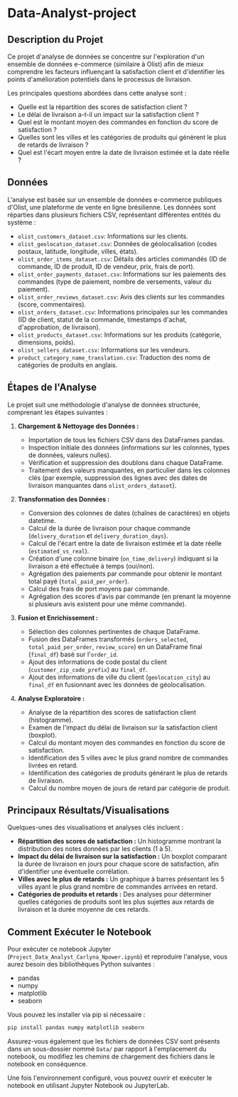 # Data-Analyst-project

## Description du Projet

Ce projet d'analyse de données se concentre sur l'exploration d'un ensemble de données e-commerce (similaire à Olist) afin de mieux comprendre les facteurs influençant la satisfaction client et d'identifier les points d'amélioration potentiels dans le processus de livraison.

Les principales questions abordées dans cette analyse sont :
- Quelle est la répartition des scores de satisfaction client ?
- Le délai de livraison a-t-il un impact sur la satisfaction client ?
- Quel est le montant moyen des commandes en fonction du score de satisfaction ?
- Quelles sont les villes et les catégories de produits qui génèrent le plus de retards de livraison ?
- Quel est l'écart moyen entre la date de livraison estimée et la date réelle ?

## Données

L'analyse est basée sur un ensemble de données e-commerce publiques d'Olist, une plateforme de vente en ligne brésilienne. Les données sont réparties dans plusieurs fichiers CSV, représentant différentes entités du système :

- `olist_customers_dataset.csv`: Informations sur les clients.
- `olist_geolocation_dataset.csv`: Données de géolocalisation (codes postaux, latitude, longitude, villes, états).
- `olist_order_items_dataset.csv`: Détails des articles commandés (ID de commande, ID de produit, ID de vendeur, prix, frais de port).
- `olist_order_payments_dataset.csv`: Informations sur les paiements des commandes (type de paiement, nombre de versements, valeur du paiement).
- `olist_order_reviews_dataset.csv`: Avis des clients sur les commandes (score, commentaires).
- `olist_orders_dataset.csv`: Informations principales sur les commandes (ID de client, statut de la commande, timestamps d'achat, d'approbation, de livraison).
- `olist_products_dataset.csv`: Informations sur les produits (catégorie, dimensions, poids).
- `olist_sellers_dataset.csv`: Informations sur les vendeurs.
- `product_category_name_translation.csv`: Traduction des noms de catégories de produits en anglais.

## Étapes de l'Analyse

Le projet suit une méthodologie d'analyse de données structurée, comprenant les étapes suivantes :

1.  **Chargement & Nettoyage des Données :**
    *   Importation de tous les fichiers CSV dans des DataFrames pandas.
    *   Inspection initiale des données (informations sur les colonnes, types de données, valeurs nulles).
    *   Vérification et suppression des doublons dans chaque DataFrame.
    *   Traitement des valeurs manquantes, en particulier dans les colonnes clés (par exemple, suppression des lignes avec des dates de livraison manquantes dans `olist_orders_dataset`).

2.  **Transformation des Données :**
    *   Conversion des colonnes de dates (chaînes de caractères) en objets datetime.
    *   Calcul de la durée de livraison pour chaque commande (`delivery_duration` et `delivery_duration_days`).
    *   Calcul de l'écart entre la date de livraison estimée et la date réelle (`estimated_vs_real`).
    *   Création d'une colonne binaire (`on_time_delivery`) indiquant si la livraison a été effectuée à temps (oui/non).
    *   Agrégation des paiements par commande pour obtenir le montant total payé (`total_paid_per_order`).
    *   Calcul des frais de port moyens par commande.
    *   Agrégation des scores d'avis par commande (en prenant la moyenne si plusieurs avis existent pour une même commande).

3.  **Fusion et Enrichissement :**
    *   Sélection des colonnes pertinentes de chaque DataFrame.
    *   Fusion des DataFrames transformés (`orders_selected`, `total_paid_per_order`, `review_score`) en un DataFrame final (`final_df`) basé sur l'`order_id`.
    *   Ajout des informations de code postal du client (`customer_zip_code_prefix`) au `final_df`.
    *   Ajout des informations de ville du client (`geolocation_city`) au `final_df` en fusionnant avec les données de géolocalisation.

4.  **Analyse Exploratoire :**
    *   Analyse de la répartition des scores de satisfaction client (histogramme).
    *   Examen de l'impact du délai de livraison sur la satisfaction client (boxplot).
    *   Calcul du montant moyen des commandes en fonction du score de satisfaction.
    *   Identification des 5 villes avec le plus grand nombre de commandes livrées en retard.
    *   Identification des catégories de produits générant le plus de retards de livraison.
    *   Calcul du nombre moyen de jours de retard par catégorie de produit.

## Principaux Résultats/Visualisations

Quelques-unes des visualisations et analyses clés incluent :

*   **Répartition des scores de satisfaction :** Un histogramme montrant la distribution des notes données par les clients (1 à 5).
*   **Impact du délai de livraison sur la satisfaction :** Un boxplot comparant la durée de livraison en jours pour chaque score de satisfaction, afin d'identifier une éventuelle corrélation.
*   **Villes avec le plus de retards :** Un graphique à barres présentant les 5 villes ayant le plus grand nombre de commandes arrivées en retard.
*   **Catégories de produits et retards :** Des analyses pour déterminer quelles catégories de produits sont les plus sujettes aux retards de livraison et la durée moyenne de ces retards.

## Comment Exécuter le Notebook

Pour exécuter ce notebook Jupyter (`Project_Data_Analyst_Carlyna_Npower.ipynb`) et reproduire l'analyse, vous aurez besoin des bibliothèques Python suivantes :

*   pandas
*   numpy
*   matplotlib
*   seaborn

Vous pouvez les installer via pip si nécessaire :
```bash
pip install pandas numpy matplotlib seaborn
```

Assurez-vous également que les fichiers de données CSV  sont présents dans un sous-dossier nommé `Data/` par rapport à l'emplacement du notebook, ou modifiez les chemins de chargement des fichiers dans le notebook en conséquence.

Une fois l'environnement configuré, vous pouvez ouvrir et exécuter le notebook en utilisant Jupyter Notebook ou JupyterLab.
